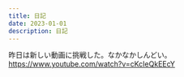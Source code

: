 ```yaml
---
title: 日記
date: 2023-01-01
description: 日記
---
```


昨日は新しい動画に挑戦した。なかなかしんどい。
https://www.youtube.com/watch?v=cKcIeQkEEcY
